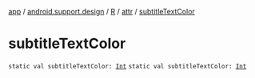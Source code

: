 [app](../../../index.md) / [android.support.design](../../index.md) / [R](../index.md) / [attr](index.md) / [subtitleTextColor](./subtitle-text-color.md)

# subtitleTextColor

`static val subtitleTextColor: `[`Int`](https://kotlinlang.org/api/latest/jvm/stdlib/kotlin/-int/index.html)
`static val subtitleTextColor: `[`Int`](https://kotlinlang.org/api/latest/jvm/stdlib/kotlin/-int/index.html)